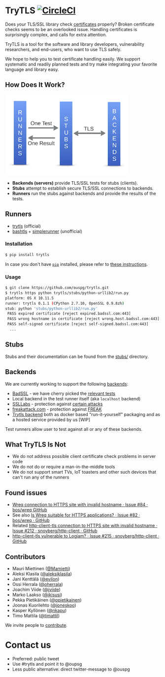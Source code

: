 # TryTLS [![CircleCI](https://circleci.com/gh/ouspg/trytls.svg?style=shield)](https://circleci.com/gh/ouspg/trytls)

Does *your* TLS/SSL library check [certificates](https://tools.ietf.org/html/rfc5280) properly?
Broken certificate checks seems to be an overlooked issue.
Handling certificates is surprisingly complex, and calls for extra attention.

TryTLS is a tool for the software and library developers, vulnerability
researchers, and end-users, who want to use TLS safely.

We hope to help you to test certificate handling easily. We support
systematic and readily planned tests and try make integrating your
favorite language and library easy.

## How Does It Work?

![Architecture](doc/concept-pic.png)

 * **Backends (servers)** provide TLS/SSL tests for stubs (clients).
 * **Stubs** attempt to establish secure TLS/SSL connections to backends.
 * **Runners** run the stubs against backends and provide the results of the tests.

## Runners

 * [trytls](runners/trytls/) (official)
 * [bashtls](runners/bashtls/) + [simplerunner](runners/bashtls/shared/simplerunner) (unofficial)

### Installation

```sh
$ pip install trytls
```

In case you don't have [`pip`](https://pip.pypa.io/) installed, please refer to [these instructions](http://docs.python-guide.org/en/latest/starting/installation/).

### Usage

```sh
$ git clone https://github.com/ouspg/trytls.git
$ trytls https python trytls/stubs/python-urllib2/run.py
platform: OS X 10.11.5
runner: trytls 0.1.1 (CPython 2.7.10, OpenSSL 0.9.8zh)
stub: python 'stubs/python-urllib2/run.py'
 PASS expired certificate [reject expired.badssl.com:443]
 PASS wrong hostname in certificate [reject wrong.host.badssl.com:443]
 PASS self-signed certificate [reject self-signed.badssl.com:443]
  ...
```

## Stubs

Stubs and their documentation can be found from the [stubs/](stubs/) directory.

## Backends

We are currently working to support the following [backends](backends/):

 * [BadSSL](https://badssl.com) - we have cherry picked the [relevant tests](backends/badssl/README.md)
 * Local backend in the test runner itself (aka `localhost` backend)
 * [SSLLabs](https://ssllabs.com) - protection against [certain attacks](backends/ssllabs/README.md)
 * [freakattack.com](https://freakattack.com/) - protection against [FREAK](https://mitls.org/pages/attacks/SMACK#freak)
 * [Trytls backend](backends/trytls) both as docker based "run-it-yourself" packaging and as a
 hosted service provided by us [WIP]

Test runners allow user to test against all or any of these backends.

## What TryTLS Is Not

 * We do not address possible client certificate check problems in server code
 * We do not do or require a man-in-the-middle tools
 * We do not support smart TVs, IoT toasters and other such devices that can't run any of the runners

## Found issues

  * [Wreq connection to HTTPS site with invalid hostname · Issue #84 · bos/wreq GitHub](https://github.com/bos/wreq/issues/84)
   * See also [Is Wreq suitable for HTTPS applications? · Issue #82 · bos/wreq · GitHub](https://github.com/bos/wreq/issues/82)
   * Related [http-client-tls connection to HTTPS site with invalid hostname · Issue #212 · snoyberg/http-client · GitHub](https://github.com/snoyberg/http-client/issues/212)
  * [http-client-tls vulnerable to Logjam? · Issue #215 · snoyberg/http-client · GitHub](https://github.com/snoyberg/http-client/issues/215)

## Contributors

 * Mauri Miettinen ([@Mamietti](https://github.com/Mamietti))
 * Aleksi Klasila ([@aleksiklasila](https://github.com/aleksiklasila))
 * Jani Kenttälä ([@evilon](https://github.com/evilon))
 * Ossi Herrala ([@oherrala](https://github.com/oherrala))
 * Joachim Viide ([@jviide](https://github.com/jviide))
 * Marko Laakso ([@ikisusi](https://github.com/ikisusi))
 * Pekka Pietikäinen ([@ppietikainen](https://github.com/ppietikainen))
 * Joonas Kuorilehto ([@joneskoo](https://github.com/joneskoo))
 * Kasper Kyllönen ([@nkapu](https://github.com/nkapu))
 * Timo Mattila ([@timattil](https://github.com/timattil))

We invite people to [contribute](CONTRIBUTING.md).

# Contact us
 * Preferred: public tweet
  * Use #trytls and point it to @oupsg
 * Less public alternative: direct twitter-message to @ouspg
